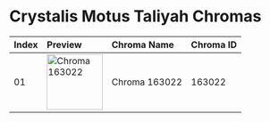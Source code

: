 # Crystalis Motus Taliyah Chromas

| Index | Preview | Chroma Name | Chroma ID |
|:---|:---|:---|:---|
| 01 | <img src='https://raw.communitydragon.org/latest/plugins/rcp-be-lol-game-data/global/default/v1/champion-chroma-images/163/163022.png' alt='Chroma 163022' width='100'> | Chroma 163022 | 163022 |
